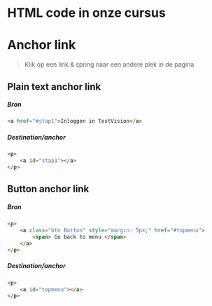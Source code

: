 # HTML code in onze cursus


# Anchor link
> Klik op een link & spring naar een andere plek in de pagina

## Plain text anchor link

##### Bron
```html
<a href="#stap1">Inloggen in TestVision</a>
```
##### Destination/anchor
```html
<p>
    <a id="stap1"></a>
</p>
```
## Button anchor link

##### Bron
```html
<p>
    <a class="btn Button" style="margin: 5px;" href="#topmenu">
        <span> Go back to menu </span>
    </a>
</p>
```
##### Destination/anchor
```html
<p>
    <a id="topmenu"></a>
</p>
